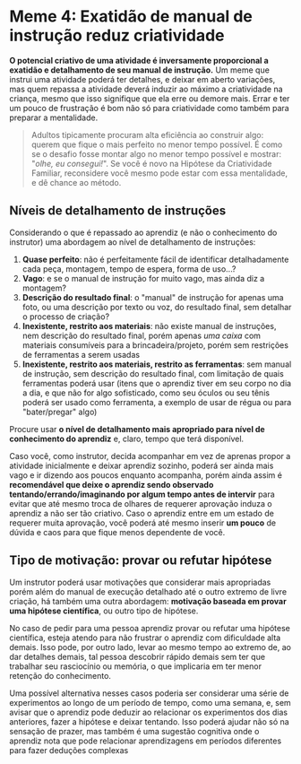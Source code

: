# Meme 4: Exatidão de manual de instrução reduz criatividade
**O potencial criativo de uma atividade é inversamente proporcional a exatidão
e detalhamento de seu manual de instrução.** Um meme que instrui uma atividade
poderá ter detalhes, e deixar em aberto variações, mas quem repassa a atividade
deverá induzir ao máximo a criatividade na criança, mesmo que isso signifique
que ela erre ou demore mais. Errar e ter um pouco de frustração é bom não só
para criatividade como também para preparar a mentalidade.

> Adultos tipicamente procuram alta eficiência ao construir algo: querem que fique
> o mais perfeito no menor tempo possível. É como se o desafio fosse montar algo
> no menor tempo possível e mostrar: "_olhe, eu consegui!_". Se você é novo
> na Hipótese da Criatividade Familiar, reconsidere você mesmo pode estar com
> essa mentalidade, e dê chance ao método.

## Níveis de detalhamento de instruções
Considerando o que é repassado ao aprendiz (e não o conhecimento do instrutor)
uma abordagem ao nível de detalhamento de instruções:

1. **Quase perfeito**: não é perfeitamente fácil de identificar detalhadamente cada
peça, montagem, tempo de espera, forma de uso...?
2. **Vago**: e se o manual de instrução for muito vago, mas ainda diz a montagem?
3. **Descrição do resultado final**: o "manual" de instrução for 
apenas uma foto, ou uma descrição por texto ou voz, do resultado final, sem
detalhar o processo de criação?
4. **Inexistente, restrito aos materiais**: não existe manual de instruções,
nem descrição do resultado final, porém apenas _uma caixa_ com materiais
consumíveis para a brincadeira/projeto, porém sem restrições de ferramentas
a serem usadas
5. **Inexistente, restrito aos materiais, restrito as ferramentas**: sem manual
de instrução, sem descrição do resultado final, com limitação de quais
ferramentas poderá usar (itens que o aprendiz tiver em seu corpo no dia a dia,
e que não for algo sofisticado, como seu óculos ou seu tênis poderá ser usado
como ferramenta, a exemplo de usar de régua ou para "bater/pregar" algo)

Procure usar **o nível de detalhamento mais apropriado para nível de conhecimento
do aprendiz** e, claro, tempo que terá disponível.

Caso você, como instrutor, decida acompanhar em vez de aprenas propor a
atividade inicialmente e deixar aprendiz sozinho, poderá ser ainda mais vago
e ir dizendo aos poucos enquanto acompanha, porém ainda assim é **recomendável
que deixe o aprendiz sendo observado tentando/errando/imaginando por algum
tempo antes de intervir** para evitar que até mesmo troca de olhares de requerer
aprovação induza o aprendiz a não ser tão criativo. Caso o aprendiz entre em um
estado de requerer muita aprovação, você poderá até mesmo inserir **um pouco**
de dúvida e caos para que fique menos dependente de você.

## Tipo de motivação: provar ou refutar hipótese
Um instrutor poderá usar motivações que considerar mais apropriadas porém
além do manual de execução detalhado até o outro extremo de livre criação, há
também uma outra abordagem: **motivação baseada em provar uma hipótese
científica**, ou outro tipo de hipótese.

No caso de pedir para uma pessoa aprendiz provar ou refutar uma hipótese
científica, esteja atendo para não frustrar o aprendiz com dificuldade alta
demais. Isso pode, por outro lado, levar ao mesmo tempo ao extremo de, ao dar
detalhes demais, tal pessoa descobrir rápido demais sem ter que trabalhar seu
rasciocínio ou memória, o que implicaria em ter menor retenção do conhecimento.

Uma possível alternativa nesses casos poderia ser considerar uma série de
experimentos ao longo de um período de tempo, como uma semana, e, sem avisar
que o aprendiz pode deduzir ao relacionar os experimentos dos dias anteriores,
fazer a hipótese e deixar tentando. Isso poderá ajudar não só na sensação de
prazer, mas também é uma sugestão cognitiva onde o aprendiz nota que pode
relacionar aprendizagens em períodos diferentes para fazer deduções complexas